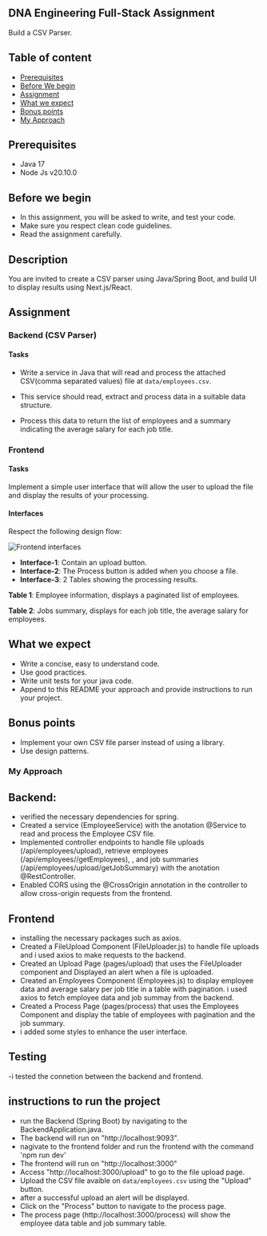 ## DNA Engineering Full-Stack Assignment
Build a CSV Parser.

## Table of content
- [Prerequisites](#prerequisites)
- [Before We begin](#before-we-begin)
- [Assignment](#assignment)
- [What we expect](#what-we-expect)
- [Bonus points](#bonus-points)
- [My Approach](#my-approach)

## Prerequisites
- Java 17
- Node Js v20.10.0

## Before we begin
- In this assignment, you will be asked to write, and test your code.
- Make sure you respect clean code guidelines.
- Read the assignment carefully.

## Description
You are invited to create a CSV parser using Java/Spring Boot, and build UI to display results using Next.js/React.

## Assignment

### Backend (CSV Parser)

#### Tasks

- Write a service in Java that will read and process the attached CSV(comma separated values) file at `data/employees.csv`.

- This service should read, extract and process data in a suitable data structure.

- Process this data to return the list of employees and a summary indicating the average salary for each job title.

### Frontend

#### Tasks
Implement a simple user interface that will allow the user to upload the file and display the results of your processing.

#### Interfaces

Respect the following design flow:

![Frontend interfaces](./static/interfaces.png)

- **Interface-1**: Contain an upload button.
- **Interface-2**: The Process button is added when you choose a file.
- **Interface-3**: 2 Tables showing the processing results.

**Table 1**: Employee information, displays a paginated list of employees.

**Table 2**: Jobs summary, displays for each job title, the average salary for employees.

## What we expect
- Write a concise, easy to understand code.
- Use good practices.
- Write unit tests for your java code.
- Append to this README your approach and provide instructions to run your project.

## Bonus points
- Implement your own CSV file parser instead of using a library.
- Use design patterns.
### My Approach
## Backend:
- verified the necessary dependencies for spring.
- Created a service (EmployeeService) with the anotation @Service to read and process the Employee CSV file.
- Implemented controller endpoints to handle file uploads (/api/employees/upload), retrieve employees (/api/employees//getEmployees), , and job summaries  (/api/employees/upload/getJobSummary) with the anotation @RestController.
- Enabled CORS using the @CrossOrigin annotation in the controller to allow cross-origin requests from the frontend.
## Frontend
- installing the necessary packages such as axios.
- Created a FileUpload Component (FileUploader.js) to handle file uploads and i used axios to make requests to the backend.
- Created an Upload Page (pages/upload) that uses the FileUploader component and Displayed an alert when a file is uploaded.
- Created an Employees Component (Employees.js) to display employee data and average salary per job title in a table with pagination. i used axios to fetch employee data and job summay from the backend.
-  Created a Process Page (pages/process) that uses the Employees Component and display the table of employees with pagination and the job summary.
-  i added some styles to enhance the user interface.
## Testing
-i tested the connetion between the backend and frontend.
## instructions to run the project
-  run the Backend (Spring Boot) by navigating to the BackendApplication.java.
-  The backend will run on "http://localhost:9093".
-  nagivate to the frontend folder and run the frontend with the command 'npm run dev'
-  The frontend will run on "http://localhost:3000"
-  Access "http://localhost:3000/upload" to go to the file upload page.
-  Upload the CSV file avaible on `data/employees.csv` using the "Upload" button.
-  after a  successful upload an alert will be displayed.
-  Click on the "Process" button to navigate to the process page.
-  The process page (http://localhost:3000/process) will show the employee data table and job summary table.



